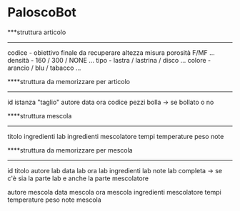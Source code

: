 # PaloscoBot

***struttura articolo
________________________________________________
codice - obiettivo finale da recuperare
altezza
misura
porosità F/MF ...
densità - 160 / 300 / NONE ...
tipo - lastra / lastrina / disco ...
colore - arancio / blu / tabacco ...

****struttura da memorizzare per articolo
________________________________________________
id istanza "taglio"
autore
data
ora
codice
pezzi
bolla -> se bollato o no

****struttura mescola
________________________________________________
titolo
ingredienti lab
ingredienti mescolatore
tempi
temperature
peso
note

****struttura da memorizzare per mescola
________________________________________________
id
titolo
autore lab
data lab
ora lab
ingredienti lab
note lab
completa -> se c'è sia la parte lab e anche la parte mescolatore

autore mescola
data mescola
ora mescola
ingredienti mescolatore
tempi
temperature
peso
note mescola

